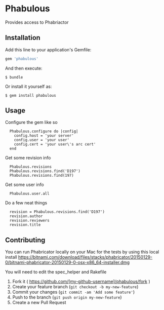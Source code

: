 # Phabulous

Provides access to Phabriactor

## Installation

Add this line to your application's Gemfile:

```ruby
gem 'phabulous'
```

And then execute:

    $ bundle

Or install it yourself as:

    $ gem install phabulous

## Usage

Configure the gem like so

```
  Phabulous.configure do |config|
    config.host = 'your server'
    config.user = 'your user'
    config.cert = 'your user\'s arc cert'
  end
```

Get some revision info

```
  Phabulous.revisions
  Phabulous.revisions.find('D197')
  Phabulous.revisions.find(197)
```

Get some user info

```
  Phabulous.user.all
```

Do a few neat things

```
  revision = Phabulous.revisions.find('D197')
  revision.author
  revision.reviewers
  revision.title
```


## Contributing

You can run Phabricator locally on your Mac for the tests by using this local install
https://bitnami.com/download/files/stacks/phabricator/20150129-0/bitnami-phabricator-20150129-0-osx-x86_64-installer.dmg

You will need to edit the spec_helper and Rakefile

1. Fork it ( https://github.com/[my-github-username]/phabulous/fork )
2. Create your feature branch (`git checkout -b my-new-feature`)
3. Commit your changes (`git commit -am 'Add some feature'`)
4. Push to the branch (`git push origin my-new-feature`)
5. Create a new Pull Request
